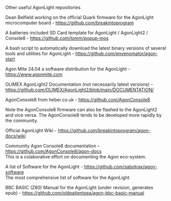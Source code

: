  Other useful AgonLight repositories

Dean Belfield working on the official Quark firmware for the AgonLight microcomputer board - https://github.com/breakintoprogram

A batteries-included SD Card template for AgonLight / AgonLight2 / Console8 - https://github.com/tomm/popup-mos

A bash script to automatically download the latest binary versions of several tools and utilities for AgonLight - https://github.com/envenomator/agon-start

Agon Mite 24.04 a software distribution for the  AgonLight - https://www.agonmite.com

OLIMEX AgonLight2 Documentation (not necessarily latest versions) - https://github.com/OLIMEX/AgonLight2/blob/main/DOCUMENTATION/

AgonConsole8 from heber.co.uk - https://github.com/AgonConsole8

Note the AgonConsole8 firmware can also be flashed to the AgonLight2 and vice versa. The AgonConsole8 tends to be developed more rapidly by the community.

Official AgonLight Wiki - https://github.com/breakintoprogram/agon-docs/wiki

Community Agon Console8 documentation - https://github.com/AgonConsole8/agon-docs<br>This is a colaborative effort on documenting the Agon eco-system.

A list of Software for the AgonLight - https://github.com/sabotrax/agon-software<br>The most comprehensive list of software for the AgonLight.

BBC BASIC (Z80) Manual for the AgonLight (under revision, generates epub) - https://github.com/oldpatientsea/agon-bbc-basic-manual
